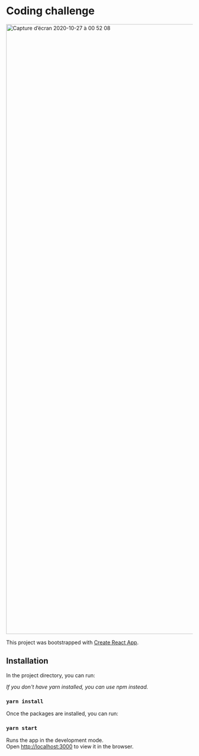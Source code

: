 # Coding challenge

<img width="1647" alt="Capture d’écran 2020-10-27 à 00 52 08" src="https://user-images.githubusercontent.com/4039090/97298702-1eeb7900-1854-11eb-8e0f-31557548fdcf.png">

This project was bootstrapped with [Create React App](https://github.com/facebook/create-react-app).

## Installation

In the project directory, you can run:

_If you don't have yarn installed, you can use npm instead._

### `yarn install`

Once the packages are installed, you can run:

### `yarn start`


Runs the app in the development mode.<br />
Open [http://localhost:3000](http://localhost:3000) to view it in the browser.